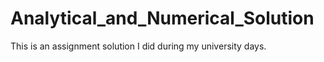 # Analytical_and_Numerical_Solution
This is an assignment solution I did during my university days.
